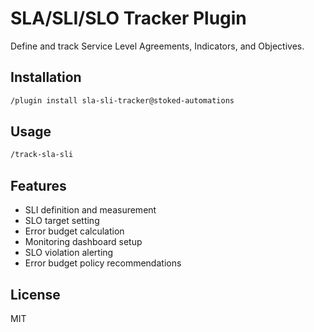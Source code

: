 # SLA/SLI/SLO Tracker Plugin

Define and track Service Level Agreements, Indicators, and Objectives.

## Installation

```bash
/plugin install sla-sli-tracker@stoked-automations
```

## Usage

```bash
/track-sla-sli
```

## Features

- SLI definition and measurement
- SLO target setting
- Error budget calculation
- Monitoring dashboard setup
- SLO violation alerting
- Error budget policy recommendations

## License

MIT
